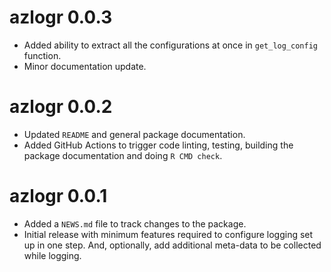 # azlogr 0.0.3

* Added ability to extract all the configurations at once in `get_log_config` function.
* Minor documentation update.

# azlogr 0.0.2

* Updated `README` and general package documentation.
* Added GitHub Actions to trigger code linting, testing, building the package documentation and doing `R CMD check`.

# azlogr 0.0.1

* Added a `NEWS.md` file to track changes to the package.
* Initial release with minimum features required to configure logging set up in one step. And, optionally, add additional meta-data to be collected while logging.
